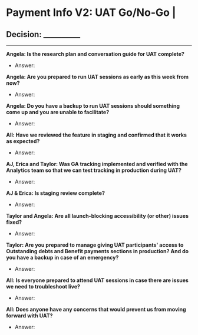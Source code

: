 # Payment Info V2: UAT Go/No-Go |  

## Decision: __________

---

**Angela: Is the research plan and conversation guide for UAT complete?**
- Answer: 

**Angela: Are you prepared to run UAT sessions as early as this week from now?**
- Answer: 

**Angela: Do you have a backup to run UAT sessions should something come up and you are unable to facilitate?**
- Answer: 

**All: Have we reviewed the feature in staging and confirmed that it works as expected?**
- Answer: 

**AJ, Erica and Taylor: Was GA tracking implemented and verified with the Analytics team so that we can test tracking in production during UAT?**
- Answer: 

**AJ & Erica: Is staging review complete?**
- Answer:

**Taylor and Angela: Are all launch-blocking accessibility (or other) issues fixed?**
- Answer: 

**Taylor: Are you prepared to manage giving UAT participants' access to Outstanding debts and Benefit payments sections in production? And do you have a backup in case of an emergency?**
- Answer: 

**All: Is everyone prepared to attend UAT sessions in case there are issues we need to troubleshoot live?**
- Answer: 

**All: Does anyone have any concerns that would prevent us from moving forward with UAT?**
- Answer: 
